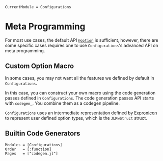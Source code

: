 ```@meta
CurrentModule = Configurations
```

# Meta Programming

For most use cases, the default API [`@option`](@ref) is sufficient, however, there are some
specific cases requires one to use `Configurations`'s advanced API on meta programming.

## Custom Option Macro

In some cases, you may not want all the features we defined by default in `Configurations`.

In this case, you can construct your own macro using the code generation passes defined in
`Configurations`. The code generation passes API starts with `codegen_`. You combine them
as a codegen pipeline.

`Configurations` uses an intermediate representation defined by
[Expronicon](https://github.com/Roger-luo/Expronicon.jl) to represent
user defined option types, which is the `JLKwStruct` struct.

## Builtin Code Generators

```@autodocs
Modules = [Configurations]
Order   = [:function]
Pages   = ["codegen.jl"]
```
